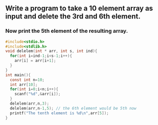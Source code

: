 ## Write a program to take a 10 element array as input and delete the 3rd and 6th element.
### Now print the 5th element of the resulting array.


```c
#include<stdio.h>
#include<stdlib.h>
void delelem(int * arr, int s, int ind){
  for(int i=ind-1;i<s-1;i++){
    arr[i] = arr[i+1];
  }
}
int main(){
  const int n=10;
  int arr[10];
  for(int i=0;i<n;i++){
    scanf("%d",&arr[i]);
  }
  delelem(arr,n,3); 
  delelem(arr,n-1,5); // the 6th element would be 5th now
  printf("The tenth element is %d\n",arr[5]);
}
```
